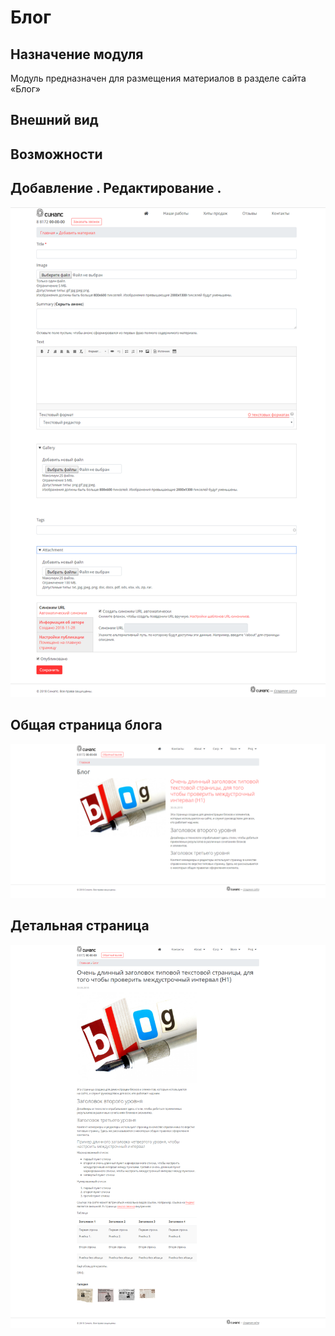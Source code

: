 # Блог
## Назначение модуля
Модуль предназначен для размещения материалов в разделе сайта «Блог»
## Внешний вид


## Возможности


## Добавление . Редактирование .

<img src="https://github.com/synapse-studio/helper/blob/master/tz/blog/blog.png">






## Общая страница блога 

<img src="https://github.com/synapse-studio/helper/blob/master/tz/blog/blog_1.png">

## Детальная страница

<img src="https://github.com/synapse-studio/helper/blob/master/tz/blog/blog_2.png">








